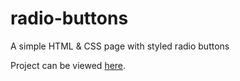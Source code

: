 # radio-buttons

A simple HTML &amp; CSS page with styled radio buttons

Project can be viewed <a href="https://lyndsielane.github.io/radio-buttons/">here</a>.
